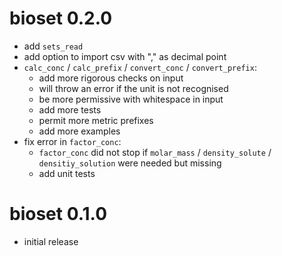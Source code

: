 # bioset 0.2.0

  * add `sets_read`
  * add option to import csv with "," as decimal point
  * `calc_conc` / `calc_prefix` / `convert_conc` / `convert_prefix`:
      * add more rigorous checks on input
      * will throw an error if the unit is not recognised
      * be more permissive with whitespace in input
      * add more tests
      * permit more metric prefixes
      * add more examples
  * fix error in `factor_conc`:
      * `factor_conc` did not stop if `molar_mass` / `density_solute` /
        `densitiy_solution` were needed but missing
      * add unit tests

# bioset 0.1.0

  * initial release
